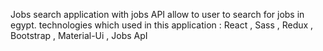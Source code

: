 Jobs search application with jobs API allow to user to search for jobs in egypt.
technologies which used in this application : React , Sass , Redux , Bootstrap , Material-Ui , Jobs ApI 
